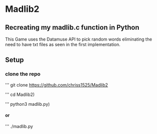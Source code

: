 # Madlib2

## Recreating my madlib.c function in Python

This Game uses the Datamuse API to pick random words eliminating the need to have txt files as seen in the first implementation.

## Setup

### clone the repo

'''
git clone https://github.com/chriss1525/Madlib2

'''
cd Madlib2)

'''
python3 madlib.py)

#### or

'''
./madlib.py
